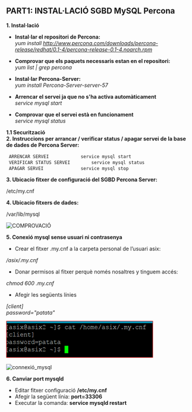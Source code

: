 ## PART1: INSTAL·LACIÓ SGBD MySQL Percona

**1. Instal·lació**  
* **Instal·lar el repositori de Percona:**  
*yum install http://www.percona.com/downloads/percona-release/redhat/0.1-4/percona-release-0.1-4.noarch.rpm*  
  
* **Comprovar que els paquets necessaris estan en el repositori:**  
*yum list | grep percona*

* **Instal·lar Percona-Server:**  
*yum install Percona-Server-server-57*  

* **Arrencar el servei ja que no s'ha activa automàticament**  
*service mysql start*  

* **Comprovar que el servei està en funcionament**  
*service mysql status*  

**1.1 Securització**  
**2. Instruccions per arrancar / verificar status / apagar servei de la base de dades de Percona Server:**
	
	 ARRENCAR SERVEI			service mysql start
	 VERIFICAR STATUS SERVEI		service mysql status
	 APAGAR SERVEI				service mysql stop  
	 
  
  

**3. Ubicacio fitxer de configuració del SGBD Percona Server:**

/etc/my.cnf  



**4. Ubicacio fitxers de dades:**  

/var/lib/mysql

![COMPROVACIÓ](https://github.com/ivanenriquez/BD-M02-M010/blob/master/MP10-UF2/A1/imatges/ubicació_per_defecte_fitxers_de_dades.PNG)


**5. Conexió mysql sense usuari ni contrasenya**

* Crear el fitxer .my.cnf a la carpeta personal de l’usuari asix:  

*/asix/.my.cnf*

* Donar permisos al fitxer perquè només nosaltres y tinguem accés:  

*chmod 600 .my.cnf*

* Afegir les següents línies  

*[client]  
password="patata"*  

![my.cnf](https://github.com/ivanenriquez/BD-M02-M010/blob/master/MP10-UF2/A1/imatges/my.cnf.PNG)

![connexió_mysql](https://github.com/ivanenriquez/BD-M02-M010/blob/master/MP10-UF2/A1/imatges/connexió_mysql_sense_usuari_ni_contrasenya.PNG)


**6. Canviar port mysqld**
* Editar fitxer configuració **/etc/my.cnf**
* Afegir la següent línia: **port=33306**
* Executar la comanda: **service mysqld restart**
